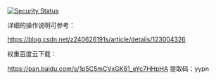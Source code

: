 [![Security Status](https://www.murphysec.com/platform3/v3/badge/1611925031551008768.svg?t=1)](https://www.murphysec.com/accept?code=291ba04475d347dc35ed67994bb9bcf5&type=1&from=2&t=2)

详细的操作说明可参考：

https://blog.csdn.net/z240626191s/article/details/123004326

权重百度云下载：

https://pan.baidu.com/s/1p5C5mCVxGK61_eYc7HHpHA 
提取码：yypn 

